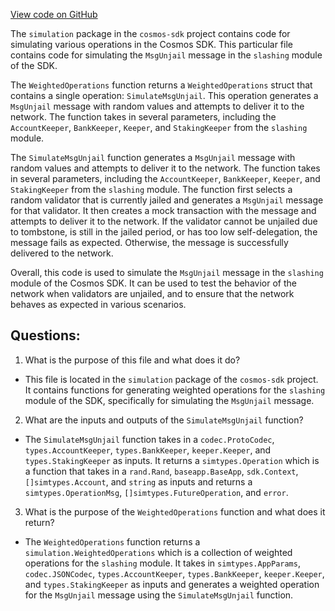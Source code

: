 [View code on GitHub](https://github.com/cosmos/cosmos-sdk/blob/main/x/slashing/simulation/operations.go)

The `simulation` package in the `cosmos-sdk` project contains code for simulating various operations in the Cosmos SDK. This particular file contains code for simulating the `MsgUnjail` message in the `slashing` module of the SDK. 

The `WeightedOperations` function returns a `WeightedOperations` struct that contains a single operation: `SimulateMsgUnjail`. This operation generates a `MsgUnjail` message with random values and attempts to deliver it to the network. The function takes in several parameters, including the `AccountKeeper`, `BankKeeper`, `Keeper`, and `StakingKeeper` from the `slashing` module. 

The `SimulateMsgUnjail` function generates a `MsgUnjail` message with random values and attempts to deliver it to the network. The function takes in several parameters, including the `AccountKeeper`, `BankKeeper`, `Keeper`, and `StakingKeeper` from the `slashing` module. The function first selects a random validator that is currently jailed and generates a `MsgUnjail` message for that validator. It then creates a mock transaction with the message and attempts to deliver it to the network. If the validator cannot be unjailed due to tombstone, is still in the jailed period, or has too low self-delegation, the message fails as expected. Otherwise, the message is successfully delivered to the network. 

Overall, this code is used to simulate the `MsgUnjail` message in the `slashing` module of the Cosmos SDK. It can be used to test the behavior of the network when validators are unjailed, and to ensure that the network behaves as expected in various scenarios.
## Questions: 
 1. What is the purpose of this file and what does it do?
- This file is located in the `simulation` package of the `cosmos-sdk` project. It contains functions for generating weighted operations for the `slashing` module of the SDK, specifically for simulating the `MsgUnjail` message.

2. What are the inputs and outputs of the `SimulateMsgUnjail` function?
- The `SimulateMsgUnjail` function takes in a `codec.ProtoCodec`, `types.AccountKeeper`, `types.BankKeeper`, `keeper.Keeper`, and `types.StakingKeeper` as inputs. It returns a `simtypes.Operation` which is a function that takes in a `rand.Rand`, `baseapp.BaseApp`, `sdk.Context`, `[]simtypes.Account`, and `string` as inputs and returns a `simtypes.OperationMsg`, `[]simtypes.FutureOperation`, and `error`.

3. What is the purpose of the `WeightedOperations` function and what does it return?
- The `WeightedOperations` function returns a `simulation.WeightedOperations` which is a collection of weighted operations for the `slashing` module. It takes in `simtypes.AppParams`, `codec.JSONCodec`, `types.AccountKeeper`, `types.BankKeeper`, `keeper.Keeper`, and `types.StakingKeeper` as inputs and generates a weighted operation for the `MsgUnjail` message using the `SimulateMsgUnjail` function.